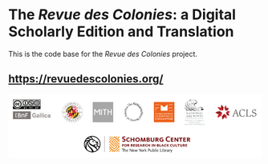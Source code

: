 # The _Revue des Colonies_: a Digital Scholarly Edition and Translation

This is the code base for the _Revue des Colonies_ project.

## https://revuedescolonies.org/

![Revue des Colonies sponsors: University of Maryland, Maryland Institute for Technology in the Humanities, The Bibliographical Society of America, Fondation pour la mémoire de l'esclavage, National Historical Publications & Records Commission, American Council of Learned Societies, Schomburg Center for Research in Black Culture](rdclogos.png)
